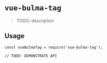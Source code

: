 # `vue-bulma-tag`

> TODO: description

## Usage

```
const vueBulmaTag = require('vue-bulma-tag');

// TODO: DEMONSTRATE API
```
